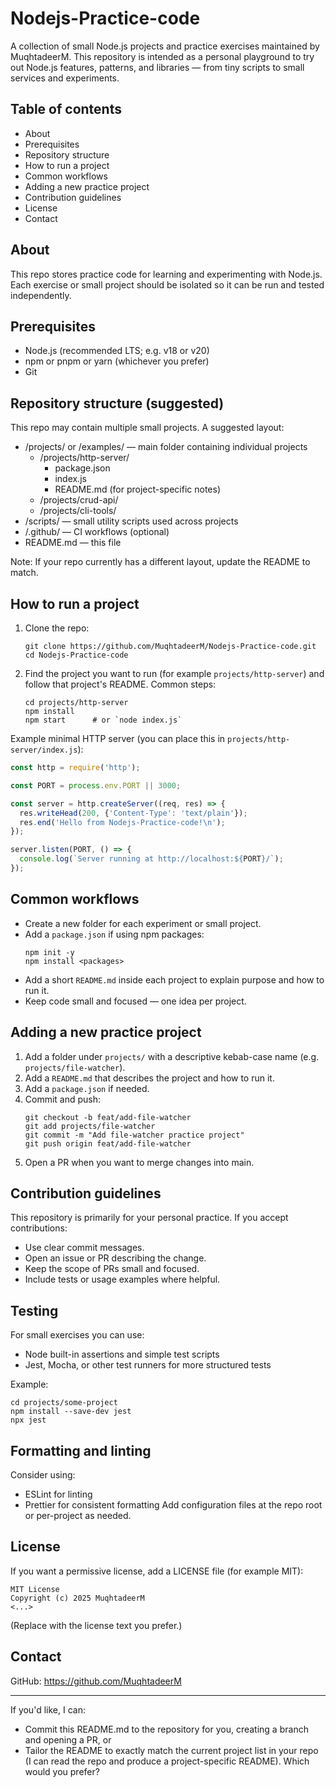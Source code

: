 # Nodejs-Practice-code

A collection of small Node.js projects and practice exercises maintained by MuqhtadeerM. This repository is intended as a personal playground to try out Node.js features, patterns, and libraries — from tiny scripts to small services and experiments.

## Table of contents
- About
- Prerequisites
- Repository structure
- How to run a project
- Common workflows
- Adding a new practice project
- Contribution guidelines
- License
- Contact

## About
This repo stores practice code for learning and experimenting with Node.js. Each exercise or small project should be isolated so it can be run and tested independently.

## Prerequisites
- Node.js (recommended LTS; e.g. v18 or v20)
- npm or pnpm or yarn (whichever you prefer)
- Git

## Repository structure (suggested)
This repo may contain multiple small projects. A suggested layout:

- /projects/ or /examples/ — main folder containing individual projects
  - /projects/http-server/
    - package.json
    - index.js
    - README.md (for project-specific notes)
  - /projects/crud-api/
  - /projects/cli-tools/
- /scripts/ — small utility scripts used across projects
- /.github/ — CI workflows (optional)
- README.md — this file

Note: If your repo currently has a different layout, update the README to match.

## How to run a project
1. Clone the repo:
   ```
   git clone https://github.com/MuqhtadeerM/Nodejs-Practice-code.git
   cd Nodejs-Practice-code
   ```

2. Find the project you want to run (for example `projects/http-server`) and follow that project's README. Common steps:
   ```
   cd projects/http-server
   npm install
   npm start      # or `node index.js`
   ```

Example minimal HTTP server (you can place this in `projects/http-server/index.js`):
```javascript
const http = require('http');

const PORT = process.env.PORT || 3000;

const server = http.createServer((req, res) => {
  res.writeHead(200, {'Content-Type': 'text/plain'});
  res.end('Hello from Nodejs-Practice-code!\n');
});

server.listen(PORT, () => {
  console.log(`Server running at http://localhost:${PORT}/`);
});
```

## Common workflows
- Create a new folder for each experiment or small project.
- Add a `package.json` if using npm packages:
  ```
  npm init -y
  npm install <packages>
  ```
- Add a short `README.md` inside each project to explain purpose and how to run it.
- Keep code small and focused — one idea per project.

## Adding a new practice project
1. Add a folder under `projects/` with a descriptive kebab-case name (e.g. `projects/file-watcher`).
2. Add a `README.md` that describes the project and how to run it.
3. Add a `package.json` if needed.
4. Commit and push:
   ```
   git checkout -b feat/add-file-watcher
   git add projects/file-watcher
   git commit -m "Add file-watcher practice project"
   git push origin feat/add-file-watcher
   ```
5. Open a PR when you want to merge changes into main.

## Contribution guidelines
This repository is primarily for your personal practice. If you accept contributions:
- Use clear commit messages.
- Open an issue or PR describing the change.
- Keep the scope of PRs small and focused.
- Include tests or usage examples where helpful.

## Testing
For small exercises you can use:
- Node built-in assertions and simple test scripts
- Jest, Mocha, or other test runners for more structured tests

Example:
```
cd projects/some-project
npm install --save-dev jest
npx jest
```

## Formatting and linting
Consider using:
- ESLint for linting
- Prettier for consistent formatting
Add configuration files at the repo root or per-project as needed.

## License
If you want a permissive license, add a LICENSE file (for example MIT):
```
MIT License
Copyright (c) 2025 MuqhtadeerM
<...>
```
(Replace with the license text you prefer.)

## Contact
GitHub: https://github.com/MuqhtadeerM

---

If you'd like, I can:
- Commit this README.md to the repository for you, creating a branch and opening a PR, or
- Tailor the README to exactly match the current project list in your repo (I can read the repo and produce a project-specific README).
Which would you prefer? 
```

